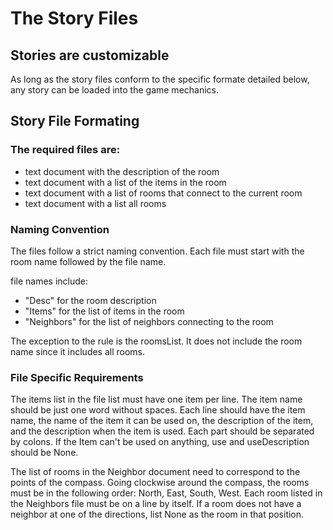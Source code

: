 # The Story Files

## Stories are customizable
As long as the story files conform to the specific formate detailed below, any story can be loaded into the game mechanics. 

## Story File Formating

### The required files are:
- text document with the description of the room
- text document with a list of the items in the room 
- text document with a list of rooms that connect to the current room
- text document with a list all rooms

### Naming Convention

The files follow a strict naming convention. Each file must start with the room name followed by the file name.  

file names include:
- "Desc" for the room description
- "Items" for the list of items in the room
- "Neighbors" for the list of neighbors connecting to the room

The exception to the rule is the roomsList.  It does not include the room name since it includes all rooms. 

### File Specific Requirements

The items list in the file list must have one item per line.  The item name should be just one word without spaces.  Each line should have the item name, the name of the item it can be used on, the description of the item, and the description when the item is used. Each part should be separated by colons.  If the Item can't be used on anything, use and useDescription should be None.    

The list of rooms in the Neighbor document need to correspond to the points of the compass.  Going clockwise around the compass, the rooms must be in the following order: North, East, South, West. Each room listed in the Neighbors file must be on a line by itself.  If a room does not have a neighbor at one of the directions, list None as the room in that position.  

 
